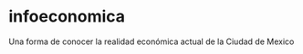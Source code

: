 infoeconomica
=============

Una forma de conocer la realidad económica actual de la Ciudad de Mexico
